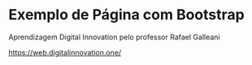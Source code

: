 # Exemplo de Página com Bootstrap
Aprendizagem Digital Innovation pelo professor Rafael Galleani

https://web.digitalinnovation.one/

